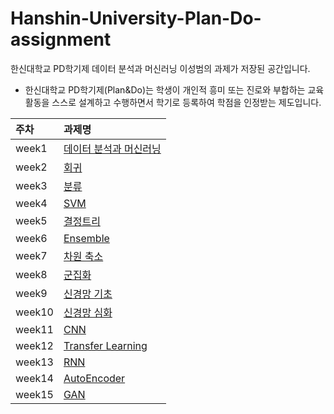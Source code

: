 # Hanshin-University-Plan-Do-assignment

한신대학교 PD학기제 데이터 분석과 머신러닝 이성범의 과제가 저장된 공간입니다.

- 한신대학교 PD학기제(Plan&Do)는 학생이 개인적 흥미 또는 진로와 부합하는 교육 활동을 스스로 설계하고 수행하면서 학기로 등록하여 학점을 인정받는 제도입니다.

| 주차 | 과제명 |
| :--- | :--- |
| week1 | [데이터 분석과 머신러닝](https://github.com/SeongBeomLEE/Hanshin-University-Plan-Do-assignment/tree/main/week1) |
| week2 | [회귀](https://github.com/SeongBeomLEE/Hanshin-University-Plan-Do-assignment/tree/main/week2) |
| week3 | [분류](https://github.com/SeongBeomLEE/Hanshin-University-Plan-Do-assignment/tree/main/week3) |
| week4 | [SVM](https://github.com/SeongBeomLEE/Hanshin-University-Plan-Do-assignment/tree/main/week4) |
| week5 | [결정트리](https://github.com/SeongBeomLEE/Hanshin-University-Plan-Do-assignment/tree/main/week5) |
| week6 | [Ensemble](https://github.com/SeongBeomLEE/Hanshin-University-Plan-Do-assignment/tree/main/week6) |
| week7 | [차원 축소](https://github.com/SeongBeomLEE/Hanshin-University-Plan-Do-assignment/tree/main/week7) |
| week8 | [군집화](https://github.com/SeongBeomLEE/Hanshin-University-Plan-Do-assignment/tree/main/week8) |
| week9 | [신경망 기초](https://github.com/SeongBeomLEE/Hanshin-University-Plan-Do-assignment/tree/main/week9) |
| week10 | [신경망 심화](https://github.com/SeongBeomLEE/Hanshin-University-Plan-Do-assignment/tree/main/week10) |
| week11 | [CNN](https://github.com/SeongBeomLEE/Hanshin-University-Plan-Do-assignment/tree/main/week11) |
| week12 | [Transfer Learning](https://github.com/SeongBeomLEE/Hanshin-University-Plan-Do-assignment/tree/main/week12) |
| week13 | [RNN](https://github.com/SeongBeomLEE/Hanshin-University-Plan-Do-assignment/tree/main/week13) |
| week14 | [AutoEncoder](https://github.com/SeongBeomLEE/Hanshin-University-Plan-Do-assignment/tree/main/week14) |
| week15 | [GAN](https://github.com/SeongBeomLEE/Hanshin-University-Plan-Do-assignment/tree/main/week15) |
